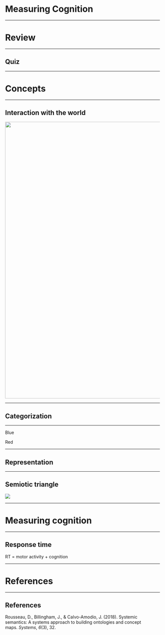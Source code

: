 # Measuring Cognition

---

# Review

---

## Quiz

---

# Concepts


----

## Interaction with the world

<img src="https://uploads6.wikiart.org/images/edward-hopper/gas.jpg!Large.jpg" width="900"/>


---

## Categorization


---

Blue  

Red



---

## Representation



---

## Semiotic triangle

<img src="https://www.researchgate.net/publication/326965433/figure/fig1/AS:658342259216385@1533972434566/The-semiotic-triangle.png" width=""/>



---

# Measuring cognition

---

## Response time

RT = motor activity + cognition

---


# References

---

## References


<div id = "refs">

Rousseau, D., Billingham, J., & Calvo-Amodio, J. (2018). Systemic semantics: A systems approach to building ontologies and concept maps. _Systems_, _6_(3), 32.


</div>